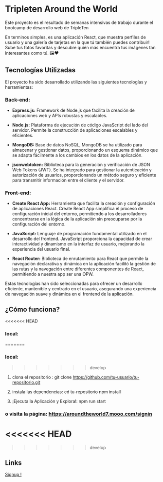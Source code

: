 # Tripleten Around the World

Este proyecto es el resultado de semanas intensivas de trabajo durante el bootcamp de desarrollo web de TripleTen

En terminos simples, es una aplicación React, que muestra perfiles de usuario y una galería de tarjetas en la que tú también puedes contribuir! Sube tus fotos favoritas y descubre quién más encuentra tus imágenes tan interesantes como tú. 🖼️❤️

## Tecnologías Utilizadas

El proyecto ha sido desarrollado utilizando las siguientes tecnologías y herramientas:

### Back-end:

- **Express.js:** Framework de Node.js que facilita la creación de aplicaciones web y APIs robustas y escalables.

- **Node.js:** Plataforma de ejecución de código JavaScript del lado del servidor. Permite la construcción de aplicaciones escalables y eficientes.

- **MongoDB:** Base de datos NoSQL, MongoDB se ha utilizado para almacenar y gestionar datos, proporcionando un esquema dinámico que se adapta fácilmente a los cambios en los datos de la aplicación.

- **jsonwebtoken:** Biblioteca para la generación y verificación de JSON Web Tokens (JWT). Se ha integrado para gestionar la autenticación y autorización de usuarios, proporcionando un método seguro y eficiente para transmitir información entre el cliente y el servidor.

### Front-end:

- **Create React App:** Herramienta que facilita la creación y configuración de aplicaciones React. Create React App simplifica el proceso de configuración inicial del entorno, permitiendo a los desarrolladores concentrarse en la lógica de la aplicación sin preocuparse por la configuración del entorno.

- **JavaScript:** Lenguaje de programación fundamental utilizado en el desarrollo del frontend. JavaScript proporciona la capacidad de crear interactividad y dinamismo en la interfaz de usuario, mejorando la experiencia del usuario final.

- **React Router:** Biblioteca de enrutamiento para React que permite la navegación declarativa y dinámica en la aplicación facilitó la gestión de las rutas y la navegación entre diferentes componentes de React, permitiendo a nuestra app ser una OPW.

Estas tecnologías han sido seleccionadas para ofrecer un desarrollo eficiente, mantenible y centrado en el usuario, asegurando una experiencia de navegación suave y dinámica en el frontend de la aplicación.

## ¿Cómo funciona?
<<<<<<< HEAD
### local:
=======

### local:

>>>>>>> develop
1.  clona el repositorio :
    git clone https://github.com/tu-usuario/tu-repositorio.git

2.  instala las dependencias:
    cd tu-repositorio
    npm install

3.  ¡Ejecuta la Aplicación y Explora!:
    npm run start

### o visita la página: https://aroundtheworld7.mooo.com/signin
<<<<<<< HEAD
=======

>>>>>>> develop
## Links

<a href='https://aroundtheworld7.mooo.com/signin'> Signup !<a/>
